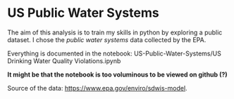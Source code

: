 # US Public Water Systems

The aim of this analysis is to train my skills in python by exploring a public dataset. I chose the _public water systems_ data collected by the EPA.   

Everything is documented in the notebook: US-Public-Water-Systems/US Drinking Water Quality Violations.ipynb

**It might be that the notebook is too voluminous to be viewed on github (?)**

Source of the data: https://www.epa.gov/enviro/sdwis-model. 

